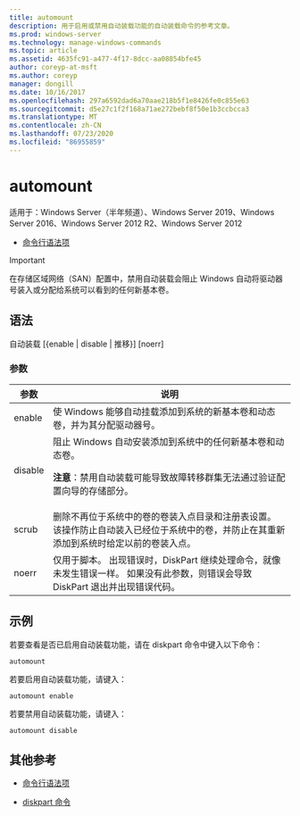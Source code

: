 ```yaml
---
title: automount
description: 用于启用或禁用自动装载功能的自动装载命令的参考文章。
ms.prod: windows-server
ms.technology: manage-windows-commands
ms.topic: article
ms.assetid: 4635fc91-a477-4f17-8dcc-aa08854bfe45
author: coreyp-at-msft
ms.author: coreyp
manager: dongill
ms.date: 10/16/2017
ms.openlocfilehash: 297a6592dad6a70aae218b5f1e8426fe0c855e63
ms.sourcegitcommit: d5e27c1f2f168a71ae272bebf8f50e1b3ccbcca3
ms.translationtype: MT
ms.contentlocale: zh-CN
ms.lasthandoff: 07/23/2020
ms.locfileid: "86955859"
---
```

# <a name="automount"></a>automount

适用于：Windows Server（半年频道）、Windows Server 2019、Windows Server 2016、Windows Server 2012 R2、Windows Server 2012

- [命令行语法项](command-line-syntax-key.md)

> [!IMPORTANT]
> 在存储区域网络（SAN）配置中，禁用自动装载会阻止 Windows 自动将驱动器号装入或分配给系统可以看到的任何新基本卷。

## <a name="syntax"></a>语法

自动装载 [{enable | disable | 推移}] [noerr]

### <a name="parameters"></a>参数

| 参数 | 说明 |
| --------- | ----------- |
| enable | 使 Windows 能够自动挂载添加到系统的新基本卷和动态卷，并为其分配驱动器号。 |
| disable | 阻止 Windows 自动安装添加到系统中的任何新基本卷和动态卷。<p>**注意**：禁用自动装载可能导致故障转移群集无法通过验证配置向导的存储部分。 |
| scrub | 删除不再位于系统中的卷的卷装入点目录和注册表设置。 该操作防止自动装入已经位于系统中的卷，并防止在其重新添加到系统时给定以前的卷装入点。 |
| noerr | 仅用于脚本。 出现错误时，DiskPart 继续处理命令，就像未发生错误一样。 如果没有此参数，则错误会导致 DiskPart 退出并出现错误代码。 |

## <a name="examples"></a>示例

若要查看是否已启用自动装载功能，请在 diskpart 命令中键入以下命令：

```
automount
```

若要启用自动装载功能，请键入：

```
automount enable
```

若要禁用自动装载功能，请键入：

```
automount disable
```

## <a name="additional-references"></a>其他参考

- [命令行语法项](command-line-syntax-key.md)

- [diskpart 命令](/previous-versions/windows/it-pro/windows-server-2012-r2-and-2012/cc770877(v%3dws.11))
